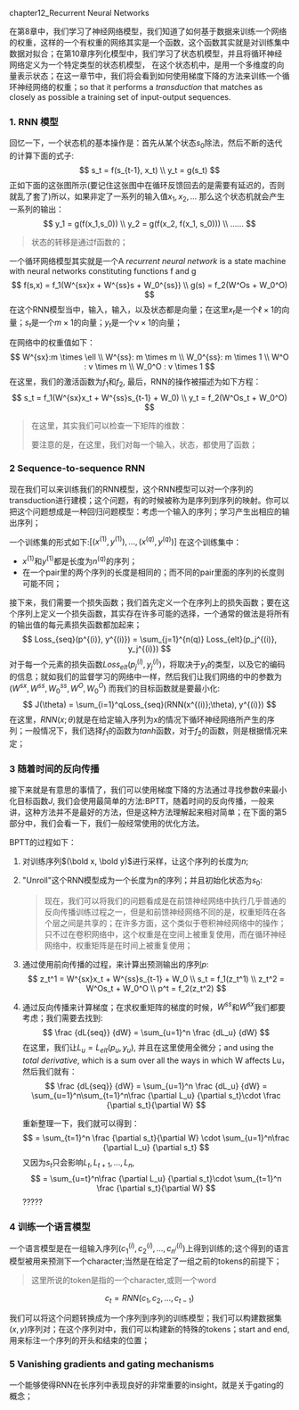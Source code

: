 chapter12_Recurrent Neural Networks

在第8章中，我们学习了神经网络模型，我们知道了如何基于数据来训练一个网络的权重，这样的一个有权重的网络其实是一个函数，这个函数其实就是对训练集中数据对拟合；在第10章序列化模型中，我们学习了状态机模型，并且将循环神经网络定义为一个特定类型的状态机模型， 在这个状态机中，是用一个多维度的向量表示状态；在这一章节中，我们将会看到如何使用梯度下降的方法来训练一个循环神经网络的权重；so that it performs a *transduction* that matches as closely as possible a training set of input-output sequences.

### 1. RNN 模型

回忆一下，一个状态机的基本操作是：首先从某个状态$s_0$除法，然后不断的迭代的计算下面的式子:
$$
s_t = f(s_{t-1}, x_t) \\
y_t = g(s_t)
$$
正如下面的这张图所示(要记住这张图中在循环反馈回去的是需要有延迟的，否则就乱了套了)所以，如果非定了一系列的输入值$x_1, x_2, ...$ 那么这个状态机就会产生一系列的输出：
$$
y_1 = g(f(x_1,s_0)) \\
y_2 = g(f(x_2, f(x_1, s_0))) \\
......
$$

> 状态的转移是通过f函数的；

一个循环网络模型其实就是一个A *recurrent neural network* is a state machine with neural networks constituting functions  f and g 
$$
f(s,x) = f_1(W^{sx}x + W^{ss}s + W_0^{ss}) \\
g(s) = f_2(W^Os + W_0^O)
$$
在这个RNN模型当中，输入，输入，以及状态都是向量；在这里$x_t$是一个$\ell \times 1$的向量；$s_t$是一个$m \times 1$的向量；$y_t$是一个$v \times 1$的向量；

在网络中的权重值如下：
$$
W^{sx}:m \times \ell \\
W^{ss}: m \times m \\
W_0^{ss}: m \times 1 \\
W^O : v \times m \\
W_0^O : v \times 1
$$
在这里，我们的激活函数为$f_1$和$f_2$, 最后，RNN的操作被描述为如下方程：
$$
s_t = f_1(W^{sx}x_t + W^{ss}s_{t-1} + W_0) \\
y_t = f_2(W^Os_t + W_0^O)
$$

>在这里，其实我们可以检查一下矩阵的维数：
>
>要注意的是，在这里，我们对每一个输入，状态，都使用了函数；



### 2 Sequence-to-sequence RNN

现在我们可以来训练我们的RNN模型，这个RNN模型可以对一个序列的transduction进行建模；这个问题，有的时候被称为是序列到序列的映射。你可以把这个问题想成是一种回归问题模型：考虑一个输入的序列；学习产生出相应的输出序列；

一个训练集的形式如下:$[(x^{(1)}, y^{(1)}), ..., (x^{(q)}, y^{(q)})]$ 在这个训练集中：

- $x^{(1)}$和$y^{(1)}$都是长度为$n^{(q)}$的序列；
- 在一个pair里的两个序列的长度是相同的；而不同的pair里面的序列的长度则可能不同；

接下来，我们需要一个损失函数；我们首先定义一个在序列上的损失函数；要在这个序列上定义一个损失函数，其实存在许多可能的选择，一个通常的做法是将所有的输出值的每元素损失函数都加起来；
$$
Loss_{seq}(p^{(i)}, y^{(i)}) = \sum_{j=1}^{n(q)} Loss_{elt}(p_j^{(i)}, y_j^{(i)})
$$
对于每一个元素的损失函数$Loss_{elt}(p_j^{(i)}, y_j^{(i)})$，将取决于$y_t$的类型，以及它的编码的信息；就如我们的监督学习的网络中一样，然后我们让我们网络的中的参数为$(W^{sx}, W^{ss}, W_0^{ss}, W^O , W_0^O)$ 而我们的目标函数就是要最小化:
$$
J(\theta) = \sum_{i=1}^qLoss_{seq}(RNN(x^{(i)};\theta), y^{(i)})
$$
在这里，$RNN(x;\theta)$就是在给定输入序列为x的情况下循环神经网络所产生的序列；一般情况下，我们选择$f_1$的函数为$tanh$函数，对于$f_2$的函数，则是根据情况来定；

### 3 随着时间的反向传播

接下来就是有意思的事情了，我们可以使用梯度下降的方法通过寻找参数$\theta$来最小化目标函数$J$, 我们会使用最简单的方法:BPTT，随着时间的反向传播，一般来讲，这种方法并不是最好的方法，但是这种方法理解起来相对简单；在下面的第5部分中，我们会看一下，我们一般经常使用的优化方法。

BPTT的过程如下：

1. 对训练序列$(\bold x, \bold y)$进行采样，让这个序列的长度为$n$; 

2. "Unroll"这个RNN模型成为一个长度为n的序列；并且初始化状态为$s_0$: 

   > 现在，我们可以将我们的问题看成是在前馈神经网络中执行几乎普通的反向传播训练过程之一，但是和前馈神经网络不同的是，权重矩阵在各个层之间是共享的；在许多方面，这个类似于卷积神经网络中的操作；只不过在卷积网络中，这个权重是在空间上被重复使用，而在循环神经网络中，权重矩阵是在时间上被重复使用；

3. 通过使用前向传播的过程，来计算出预测输出的序列$p$:
   $$
   z_t^1 = W^{sx}x_t + W^{ss}s_{t-1} + W_0 \\
   s_t = f_1(z_t^1) \\
   z_t^2 = W^Os_t + W_0^O \\
   p^t = f_2(z_t^2)
   $$

4. 通过反向传播来计算梯度；在求权重矩阵的梯度的时候，$W^{ss}$和$W^{sx}$我们都要考虑；我们需要去找到:
   $$
   \frac {dL{seq}} {dW} = \sum_{u=1}^n \frac {dL_u} {dW}
   $$
   在这里，我们让$L_u = L_{elt}(p_u, y_u)$, 并且在这里使用全微分；and using the *total derivative*, which is a sum over all the ways in which W affects Lu，然后我们就有：
   $$
   \frac {dL{seq}} {dW} = \sum_{u=1}^n \frac {dL_u} {dW} = \sum_{u=1}^n\sum_{t=1}^n\frac {\partial L_u} {\partial s_t}\cdot \frac {\partial s_t}{\partial W}
   $$
   

   重新整理一下，我们就可以得到：
   $$
   = \sum_{t=1}^n \frac {\partial s_t}{\partial W} \cdot \sum_{u=1}^n\frac {\partial L_u} {\partial s_t}
   $$
   又因为$s_t$只会影响$L_t, L_{t+1}, ..., L_n$, 
   $$
    = \sum_{u=t}^n\frac {\partial L_u} {\partial s_t}\cdot \sum_{t=1}^n \frac {\partial s_t}{\partial W}
   $$
   ?????



### 4 训练一个语言模型

一个语言模型是在一组输入序列($c_1^{(i)}, c_2^{(i)}, ..., c_{n^i}^{(i)}$)上得到训练的;这个得到的语言模型被用来预测下一个character;当然是在给定了一组之前的tokens的前提下；

> 这里所说的token是指的一个character,或则一个word

$$
c_t = RNN(c_1, c_2, ..., c_{t-1})
$$

我们可以将这个问题转换成为一个序列到序列的训练模型；我们可以构建数据集$(x, y)$序列对；在这个序列对中，我们可以构建新的特殊的tokens；start and end, 用来标注一个序列的开头和结束的位置；



### 5 **Vanishing gradients and gating mechanisms**







一个能够使得RNN在长序列中表现良好的非常重要的insight，就是关于gating的概念；













































